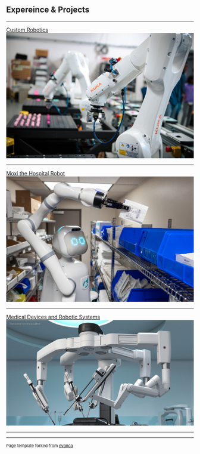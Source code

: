 ## Expereince & Projects

---
[Custom Robotics](/SISU)
<img src="images/custom robotics.jpg?raw=true"/>

---
[Moxi the Hospital Robot](/Diligent)
<img src="images/Moxi.jpg?raw=true"/>

---
[Medical Devices and Robotic Systems](http://example.com/)
<img src="images/davinci.jpg?raw=true"/>

---





---
<p style="font-size:11px">Page template forked from <a href="https://github.com/evanca/quick-portfolio">evanca</a></p>
<!-- Remove above link if you don't want to attibute -->
